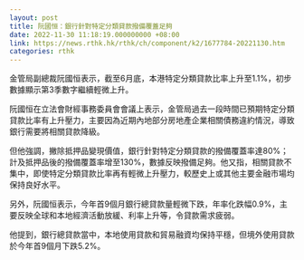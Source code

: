 ```yaml
---
layout: post
title: 阮國恒：銀行針對特定分類貸款撥備覆蓋足夠
date: 2022-11-30 11:18:19.000000000 +08:00
link: https://news.rthk.hk/rthk/ch/component/k2/1677784-20221130.htm
categories: rthk
---
```


金管局副總裁阮國恒表示，截至6月底，本港特定分類貸款比率上升至1.1%，初步數據顯示第3季數字繼續輕微上升。

阮國恒在立法會財經事務委員會會議上表示，金管局過去一段時間已預期特定分類貸款比率有上升壓力，主要因為近期內地部分房地產企業相關債務違約情況，導致銀行需要將相關貸款降級。

但他強調，撇除抵押品變現價值，銀行針對特定分類貸款的撥備覆蓋率達80%；計及抵押品後的撥備覆蓋率增至130%，數據反映撥備足夠。他又指，相關貸款不集中，即使特定分類貸款比率再有輕微上升壓力，較歷史上或其他主要金融市場均保持良好水平。

另外，阮國恒表示，今年首9個月銀行總貸款量輕微下跌，年率化跌幅0.9%，主要反映全球和本地經濟活動放緩、利率上升等，令貸款需求疲弱。

他提到，銀行總貸款當中，本地使用貸款和貿易融資均保持平穩，但境外使用貸款於今年首9個月下跌5.2%。

